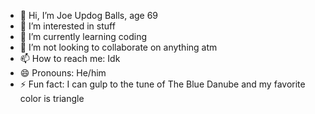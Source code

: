 - 👋 Hi, I’m Joe Updog Balls, age 69
- 👀 I’m interested in stuff
- 🌱 I’m currently learning coding
- 💞️ I’m not looking to collaborate on anything atm
- 📫 How to reach me: Idk
- 😄 Pronouns: He/him
- ⚡ Fun fact: I can gulp to the tune of The Blue Danube and my favorite color is triangle

<!---
MoltenDishrag59/MoltenDishrag59 is a ✨ special ✨ repository because its `README.md` (this file) appears on your GitHub profile.
You can click the Preview link to take a look at your changes.
--->

